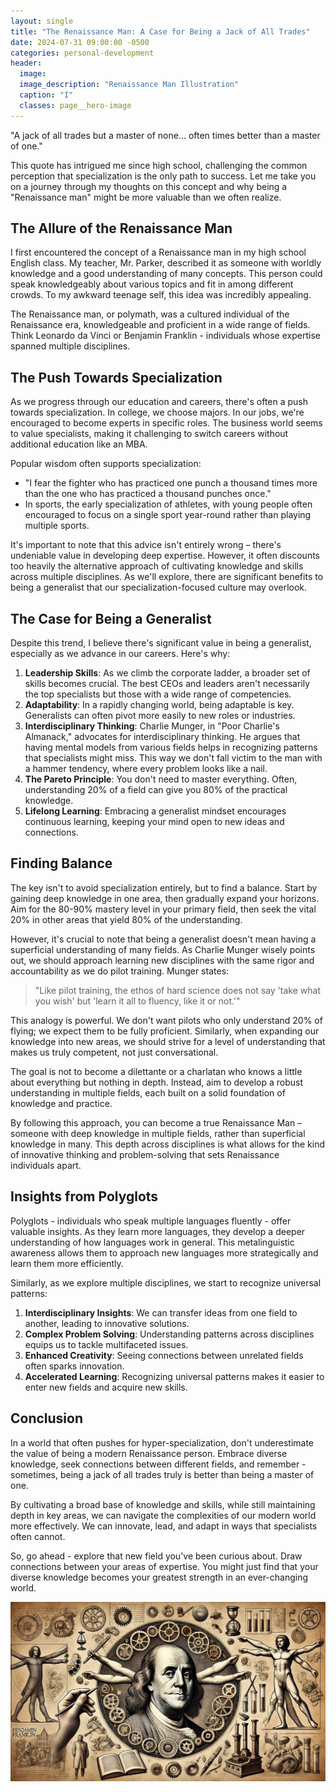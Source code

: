 ```yaml
---
layout: single
title: "The Renaissance Man: A Case for Being a Jack of All Trades"
date: 2024-07-31 09:00:00 -0500
categories: personal-development
header:
  image: 
  image_description: "Renaissance Man Illustration"
  caption: "I"
  classes: page__hero-image
---
```


"A jack of all trades but a master of none... often times better than a master of one."

This quote has intrigued me since high school, challenging the common perception that specialization is the only path to success. Let me take you on a journey through my thoughts on this concept and why being a "Renaissance man" might be more valuable than we often realize.

## The Allure of the Renaissance Man

I first encountered the concept of a Renaissance man in my high school English class. My teacher, Mr. Parker, described it as someone with worldly knowledge and a good understanding of many concepts. This person could speak knowledgeably about various topics and fit in among different crowds. To my awkward teenage self, this idea was incredibly appealing.

The Renaissance man, or polymath, was a cultured individual of the Renaissance era, knowledgeable and proficient in a wide range of fields. Think Leonardo da Vinci or Benjamin Franklin - individuals whose expertise spanned multiple disciplines.

## The Push Towards Specialization

As we progress through our education and careers, there's often a push towards specialization. In college, we choose majors. In our jobs, we're encouraged to become experts in specific roles. The business world seems to value specialists, making it challenging to switch careers without additional education like an MBA.

Popular wisdom often supports specialization:

- "I fear the fighter who has practiced one punch a thousand times more than the one who has practiced a thousand punches once."
- In sports, the early specialization of athletes, with young people often encouraged to focus on a single sport year-round rather than playing multiple sports.

It's important to note that this advice isn't entirely wrong – there's undeniable value in developing deep expertise. However, it often discounts too heavily the alternative approach of cultivating knowledge and skills across multiple disciplines. As we'll explore, there are significant benefits to being a generalist that our specialization-focused culture may overlook.

## The Case for Being a Generalist

Despite this trend, I believe there's significant value in being a generalist, especially as we advance in our careers. Here's why:

1. **Leadership Skills**: As we climb the corporate ladder, a broader set of skills becomes crucial. The best CEOs and leaders aren't necessarily the top specialists but those with a wide range of competencies.
2. **Adaptability**: In a rapidly changing world, being adaptable is key. Generalists can often pivot more easily to new roles or industries.
3. **Interdisciplinary Thinking**: Charlie Munger, in "Poor Charlie's Almanack," advocates for interdisciplinary thinking. He argues that having mental models from various fields helps in recognizing patterns that specialists might miss. This way we don't fall victim to the man with a hammer tendency, where every problem looks like a nail. 
4. **The Pareto Principle**: You don't need to master everything. Often, understanding 20% of a field can give you 80% of the practical knowledge.
5. **Lifelong Learning**: Embracing a generalist mindset encourages continuous learning, keeping your mind open to new ideas and connections.

## Finding Balance

The key isn't to avoid specialization entirely, but to find a balance. Start by gaining deep knowledge in one area, then gradually expand your horizons. Aim for the 80-90% mastery level in your primary field, then seek the vital 20% in other areas that yield 80% of the understanding.

However, it's crucial to note that being a generalist doesn't mean having a superficial understanding of many fields. As Charlie Munger wisely points out, we should approach learning new disciplines with the same rigor and accountability as we do pilot training. Munger states:

> "Like pilot training, the ethos of hard science does not say 'take what you wish' but 'learn it all to fluency, like it or not.'"

This analogy is powerful. We don't want pilots who only understand 20% of flying; we expect them to be fully proficient. Similarly, when expanding our knowledge into new areas, we should strive for a level of understanding that makes us truly competent, not just conversational.

The goal is not to become a dilettante or a charlatan who knows a little about everything but nothing in depth. Instead, aim to develop a robust understanding in multiple fields, each built on a solid foundation of knowledge and practice.

By following this approach, you can become a true Renaissance Man – someone with deep knowledge in multiple fields, rather than superficial knowledge in many. This depth across disciplines is what allows for the kind of innovative thinking and problem-solving that sets Renaissance individuals apart.

## Insights from Polyglots

Polyglots - individuals who speak multiple languages fluently - offer valuable insights. As they learn more languages, they develop a deeper understanding of how languages work in general. This metalinguistic awareness allows them to approach new languages more strategically and learn them more efficiently.

Similarly, as we explore multiple disciplines, we start to recognize universal patterns:

1. **Interdisciplinary Insights**: We can transfer ideas from one field to another, leading to innovative solutions.
2. **Complex Problem Solving**: Understanding patterns across disciplines equips us to tackle multifaceted issues.
3. **Enhanced Creativity**: Seeing connections between unrelated fields often sparks innovation.
4. **Accelerated Learning**: Recognizing universal patterns makes it easier to enter new fields and acquire new skills.

## Conclusion

In a world that often pushes for hyper-specialization, don't underestimate the value of being a modern Renaissance person. Embrace diverse knowledge, seek connections between different fields, and remember - sometimes, being a jack of all trades truly is better than being a master of one.

By cultivating a broad base of knowledge and skills, while still maintaining depth in key areas, we can navigate the complexities of our modern world more effectively. We can innovate, lead, and adapt in ways that specialists often cannot.

So, go ahead - explore that new field you've been curious about. Draw connections between your areas of expertise. You might just find that your diverse knowledge becomes your greatest strength in an ever-changing world.

![Renaissance Man Illustration](/assets/images/renaissance_man.png)